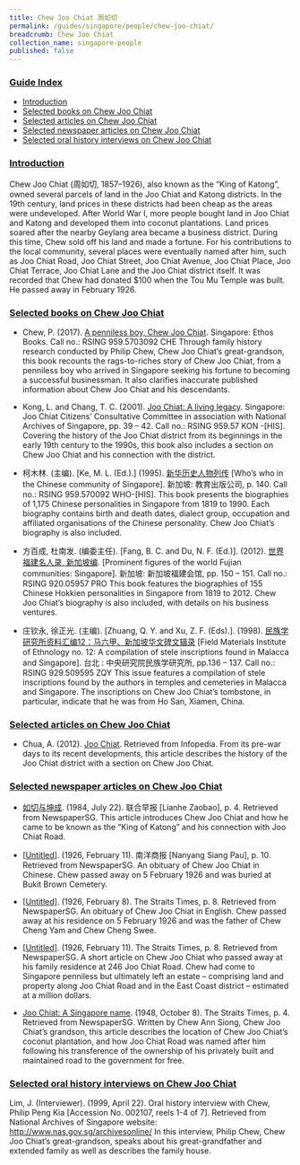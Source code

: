 ```yaml
---
title: Chew Joo Chiat 周如切
permalink: /guides/singapore/people/chew-joo-chiat/
breadcrumb: Chew Joo Chiat
collection_name: singapore-people
published: false
---
```


### <u>Guide Index</u>

* [Introduction](#introduction)
* [Selected books on Chew Joo Chiat](#selected-books-on-chew-joo-chiat)
* [Selected articles on Chew Joo Chiat](#selected-articles-on-chew-joo-chiat)
* [Selected newspaper articles on Chew Joo Chiat](#selected-newspaper-articles-on-chew-joo-chiat)
* [Selected oral history interviews on Chew Joo Chiat](#selected-oral-history-interviews-on-chew-joo-chiat)


### <u>Introduction</u>

Chew Joo Chiat (周如切, 1857–1926), also known as the “King of Katong”, owned several parcels of land in the Joo Chiat and Katong districts. In the 19th century, land prices in these districts had been cheap as the areas were undeveloped. After World War I, more people bought land in Joo Chiat and Katong and developed them into coconut plantations. Land prices soared after the nearby Geylang area became a business district. During this time, Chew sold off his land and made a fortune. For his contributions to the local community, several places were eventually named after him, such as Joo Chiat Road, Joo Chiat Street, Joo Chiat Avenue, Joo Chiat Place, Joo Chiat Terrace, Joo Chiat Lane and the Joo Chiat district itself. It was recorded that Chew had donated $100 when the Tou Mu Temple was built. He passed away in February 1926.


### <u>Selected books on Chew Joo Chiat</u>

* Chew, P. (2017). [A penniless boy, Chew Joo Chiat](http://eservice.nlb.gov.sg/item_holding_s.aspx?bid=202800059). Singapore: Ethos Books.
Call no.: RSING 959.5703092 CHE
Through family history research conducted by Philip Chew, Chew Joo Chiat’s great-grandson, this book recounts the rags-to-riches story of Chew Joo Chiat, from a penniless boy who arrived in Singapore seeking his fortune to becoming a successful businessman. It also clarifies inaccurate published information about Chew Joo Chiat and his descendants.


* Kong, L. and Chang, T. C. (2001). [Joo Chiat: A living legacy](http://eservice.nlb.gov.sg/item_holding_s.aspx?bid=10354011). Singapore: Joo Chiat Citizens’ Consultative Committee in association with National Archives of Singapore, pp. 39 – 42.
Call no.: RSING 959.57 KON -\[HIS\].
Covering the history of the Joo Chiat district from its beginnings in the early 19th century to the 1990s, this book also includes a section on Chew Joo Chiat and his connection with the district.


* 柯木林. (主编). [Ke, M. L. (Ed.).] (1995). [新华历史人物列传](http://eservice.nlb.gov.sg/item_holding_s.aspx?bid=84500628)  [Who’s who in the Chinese community of Singapore]. 新加坡: 教育出版公司, p. 140.
Call no.: RSING 959.570092 WHO-\[HIS\].
This book presents the biographies of 1,175 Chinese personalities in Singapore from 1819 to 1990. Each biography contains birth and death dates, dialect group, occupation and affiliated organisations of the Chinese personality. Chew Joo Chiat’s biography is also included.


* 方百成, 杜南发. (编委主任). [Fang, B. C. and Du, N. F. (Ed.)]. (2012). [世界福建名人录, 新加坡编](http://eservice.nlb.gov.sg/item_holding_s.aspx?bid=200125706). [Prominent figures of the world Fujian communities: Singapore]. 新加坡: 新加坡福建会馆, pp. 150 – 151.
Call no.: RSING 920.05957 PRO
This book features the biographies of 155 Chinese Hokkien personalities in Singapore from 1819 to 2012. Chew Joo Chiat’s biography is also included, with details on his business ventures.


* 庄钦永, 徐正光. (主编). [Zhuang, Q. Y. and Xu, Z. F. (Eds).]. (1998). [民族学研究所资料汇编12：马六甲、新加坡华文碑文辑录](http://eservice.nlb.gov.sg/item_holding_s.aspx?bid=84534682) [Field Materials Institute of Ethnology no. 12: A compilation of stele inscriptions found in Malacca and Singapore]. 台北 : 中央研究院民族学研究所, pp.136 – 137.
Call no.: RSING 929.509595 ZQY
This issue features a compilation of stele inscriptions found by the authors in temples and cemeteries in Malacca and Singapore. The inscriptions on Chew Joo Chiat’s tombstone, in particular, indicate that he was from Ho San, Xiamen, China.


### <u>Selected articles on Chew Joo Chiat</u>

* Chua, A. (2012). [Joo Chiat](http://eresources.nlb.gov.sg/infopedia/articles/SIP_946__2008-11-13.html). Retrieved from Infopedia.
From its pre-war days to its recent developments, this article describes the history of the Joo Chiat district with a section on Chew Joo Chiat.


### <u>Selected newspaper articles on Chew Joo Chiat</u>

* [如切与坤成](http://eresources.nlb.gov.sg/newspapers/Digitised/Article/lhzb19840722-1.2.12.10). (1984, July 22). 联合早报 [Lianhe Zaobao], p. 4. Retrieved from NewspaperSG.
This article introduces Chew Joo Chiat and how he came to be known as the “King of Katong” and his connection with Joo Chiat Road.


* [[Untitled]](http://eresources.nlb.gov.sg/newspapers/Digitised/Article/nysp19260211-1.2.18.4). (1926, February 11). 南洋商报 [Nanyang Siang Pau], p. 10. Retrieved from NewspaperSG.
An obituary of Chew Joo Chiat in Chinese. Chew passed away on 5 February 1926 and was buried at Bukit Brown Cemetery.


* [[Untitled]](http://eresources.nlb.gov.sg/newspapers/Digitised/Article/straitstimes19260208-1.2.25). (1926, February 8). The Straits Times, p. 8. Retrieved from NewspaperSG.
An obituary of Chew Joo Chiat in English. Chew passed away at his residence on 5 February 1926 and was the father of Chew Cheng Yam and Chew Cheng Swee.


* [[Untitled]](http://eresources.nlb.gov.sg/newspapers/Digitised/Article/straitstimes19260211-1.2.42). (1926, February 11). The Straits Times, p. 8. Retrieved from NewspaperSG.
A short article on Chew Joo Chiat who passed away at his family residence at 246 Joo Chiat Road. Chew had come to Singapore penniless but ultimately left an estate – comprising land and property along Joo Chiat Road and in the East Coast district – estimated at a million dollars.


* [Joo Chiat: A Singapore name](http://eresources.nlb.gov.sg/newspapers/Digitised/Article/straitstimes19481008-1.2.44.1). (1948, October 8). The Straits Times, p. 4. Retrieved from NewspaperSG.
Written by Chew Ann Siong, Chew Joo Chiat’s grandson, this article describes the location of Chew Joo Chiat’s coconut plantation, and how Joo Chiat Road was named after him following his transference of the ownership of his privately built and maintained road to the government for free.


### <u>Selected oral history interviews on Chew Joo Chiat</u>

Lim, J. (Interviewer). (1999, April 22). Oral history interview with Chew, Philip Peng Kia [Accession No. 002107, reels 1-4 of 7]. Retrieved from National Archives of Singapore website: http://www.nas.gov.sg/archivesonline/
In this interview, Philip Chew, Chew Joo Chiat’s great-grandson, speaks about his great-grandfather and extended family as well as describes the family house.